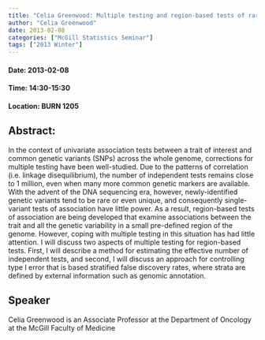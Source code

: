 ```yaml
---
title: "Celia Greenwood: Multiple testing and region-based tests of rare genetic variation"
author: "Celia Greenwood"
date: 2013-02-08
categories: ["McGill Statistics Seminar"]
tags: ["2013 Winter"]
---
```


#### Date: 2013-02-08
#### Time: 14:30-15:30
#### Location: BURN 1205

## Abstract:

In the context of univariate association tests between a trait of interest and common genetic variants (SNPs) across the whole genome, corrections for multiple testing have been well-studied. Due to the patterns of correlation (i.e. linkage disequilibrium), the number of independent tests remains close to 1 million, even when many more common genetic markers are available. With the advent of the DNA sequencing era, however, newly-identified genetic variants tend to be rare or even unique, and consequently single-variant tests of association have little power. As a result, region-based tests of association are being developed that examine associations between the trait and all the genetic variability in a small pre-defined region of the genome. However, coping with multiple testing in this situation has had little attention. I will discuss two aspects of multiple testing for region-based tests. First, I will describe a method for estimating the effective number of independent tests, and second, I will discuss an approach for controlling type I error that is based stratified false discovery rates, where strata are defined by external information such as genomic annotation.




## Speaker

	
Celia Greenwood is an Associate Professor at the Department of Oncology at the McGill Faculty of Medicine
